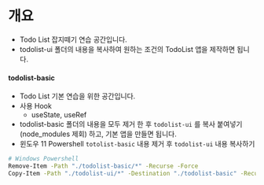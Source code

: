 # 개요

- Todo List 잡지떼기 연습 공간입니다.
- todolist-ui 폴더의 내용을 복사하여 원하는 조건의 TodoList 앱을 제작하면 됩니다.

#### todolist-basic

- Todo List 기본 연습을 위한 공간입니다.
- 사용 Hook
  - useState, useRef
- todolist-basic 폴더의 내용을 모두 제거 한 후 `todolist-ui` 를 복사 붙여넣기 (node_modules 제회) 하고, 기본 앱을 만들면 됩니다.
- 윈도우 11 Powershell `totolist-basic` 내용 제거 후 `todolist-ui` 내용 복사하기

```bash
# Windows Powershell
Remove-Item -Path "./todolist-basic/*" -Recurse -Force
Copy-Item -Path "./todolist-ui/*" -Destination "./todolist-basic" -Recurse -Force -Exclude "node_modules"
```

